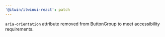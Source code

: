 ```yaml
---
'@itwin/itwinui-react': patch
---
```


`aria-orientation` attribute removed from ButtonGroup to meet accessibility requirements.
